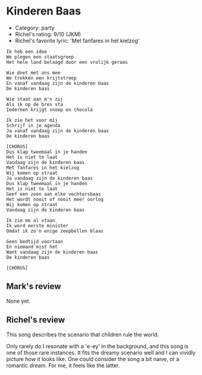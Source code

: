 # Kinderen Baas

 * Category: party
 * Richel's rating: 9/10 (JKM)
 * Richel's favorite lyric: 'Met fanfares in het kielzog'

```
Ik heb een idee
We plegen een staatsgreep
Het hele land belaagd door een vrolijk geraas

Wie doet met ons mee
We trekken een krijtstreep
En vanaf vandaag zijn de kinderen baas
De kinderen baas

Wie staat aan m'n zij
Als ik op de bres sta
Iedereen krijgt snoep en chocola

Ik zie het voor mij
Schrijf in je agenda
Ja vanaf vandaag zijn de kinderen baas
De kinderen baas

[CHORUS]
Dus klap tweemaal in je handen
Het is niet te laat
Vandaag zijn de kinderen baas
Met fanfares in het kielzog
Wij komen op straat
Ja vandaag zijn de kinderen baas
Dus klap tweemaal in je handen
Het is niet te laat
Geef een zoen aan elke vechtersbaas
Het wordt nooit of nooit meer oorlog
Wij komen op straat
Vandaag zijn de kinderen baas

Ik zie me al staan
Ik word eerste minister
Omdat ik zo'n enige zeepbellen blaas

Geen bedtijd voortaan
En niemand mist het
Want vandaag zijn de kinderen baas
De kinderen baas

[CHORUS]
```

## Mark's review

None yet.

## Richel's review

This song describes the scenario that children rule the world.

Only rarely do I resonate with a 'e-ey' in the background, and this song is one of those rare instances. It fits the dreamy scenario well and I can vividly picture how it looks like. One could consider the song a bit naive, or a romantic dream. For me, it feels like the latter. 
